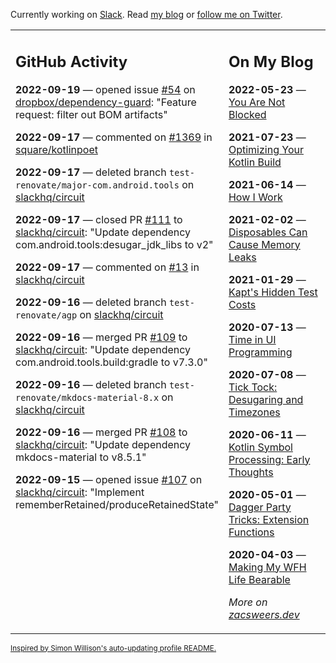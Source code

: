 Currently working on [Slack](https://slack.com/). Read [my blog](https://zacsweers.dev/) or [follow me on Twitter](https://twitter.com/ZacSweers).

<table><tr><td valign="top" width="60%">

## GitHub Activity
<!-- githubActivity starts -->
**2022-09-19** — opened issue [#54](https://github.com/dropbox/dependency-guard/issues/54) on [dropbox/dependency-guard](https://github.com/dropbox/dependency-guard): "Feature request: filter out BOM artifacts"

**2022-09-17** — commented on [#1369](https://github.com/square/kotlinpoet/issues/1369#issuecomment-1250110831) in [square/kotlinpoet](https://github.com/square/kotlinpoet)

**2022-09-17** — deleted branch `test-renovate/major-com.android.tools` on [slackhq/circuit](https://github.com/slackhq/circuit)

**2022-09-17** — closed PR [#111](https://github.com/slackhq/circuit/pull/111) to [slackhq/circuit](https://github.com/slackhq/circuit): "Update dependency com.android.tools:desugar_jdk_libs to v2"

**2022-09-17** — commented on [#13](https://github.com/slackhq/circuit/issues/13#issuecomment-1249996944) in [slackhq/circuit](https://github.com/slackhq/circuit)

**2022-09-16** — deleted branch `test-renovate/agp` on [slackhq/circuit](https://github.com/slackhq/circuit)

**2022-09-16** — merged PR [#109](https://github.com/slackhq/circuit/pull/109) to [slackhq/circuit](https://github.com/slackhq/circuit): "Update dependency com.android.tools.build:gradle to v7.3.0"

**2022-09-16** — deleted branch `test-renovate/mkdocs-material-8.x` on [slackhq/circuit](https://github.com/slackhq/circuit)

**2022-09-16** — merged PR [#108](https://github.com/slackhq/circuit/pull/108) to [slackhq/circuit](https://github.com/slackhq/circuit): "Update dependency mkdocs-material to v8.5.1"

**2022-09-15** — opened issue [#107](https://github.com/slackhq/circuit/issues/107) on [slackhq/circuit](https://github.com/slackhq/circuit): "Implement rememberRetained/produceRetainedState"
<!-- githubActivity ends -->
</td><td valign="top" width="40%">

## On My Blog
<!-- blog starts -->
**2022-05-23** — [You Are Not Blocked](https://www.zacsweers.dev/you-are-not-blocked/)

**2021-07-23** — [Optimizing Your Kotlin Build](https://www.zacsweers.dev/optimizing-your-kotlin-build/)

**2021-06-14** — [How I Work](https://www.zacsweers.dev/how-i-work/)

**2021-02-02** — [Disposables Can Cause Memory Leaks](https://www.zacsweers.dev/disposables-can-cause-memory-leaks/)

**2021-01-29** — [Kapt's Hidden Test Costs](https://www.zacsweers.dev/kapts-hidden-test-costs/)

**2020-07-13** — [Time in UI Programming](https://www.zacsweers.dev/time-in-ui/)

**2020-07-08** — [Tick Tock: Desugaring and Timezones](https://www.zacsweers.dev/ticktock-desugaring-timezones/)

**2020-06-11** — [Kotlin Symbol Processing: Early Thoughts](https://www.zacsweers.dev/kotlin-symbol-processor-early-thoughts/)

**2020-05-01** — [Dagger Party Tricks: Extension Functions](https://www.zacsweers.dev/dagger-party-tricks-extension-functions/)

**2020-04-03** — [Making My WFH Life Bearable](https://www.zacsweers.dev/making-wfh-life-bearable/)
<!-- blog ends -->
_More on [zacsweers.dev](https://zacsweers.dev/)_
</td></tr></table>

<sub><a href="https://simonwillison.net/2020/Jul/10/self-updating-profile-readme/">Inspired by Simon Willison's auto-updating profile README.</a></sub>